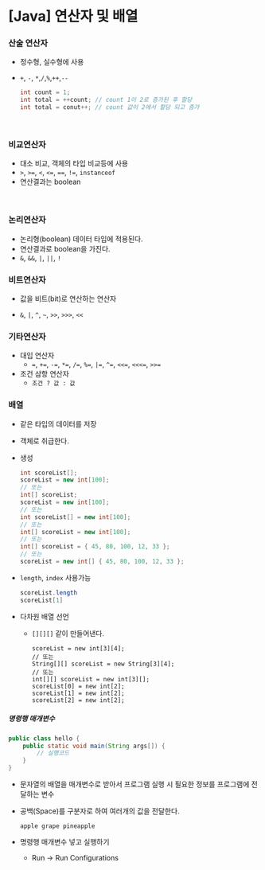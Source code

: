 # [Java] 연산자 및 배열

### 산술 연산자

- 정수형, 실수형에 사용

- `+`, `-`, `*`,`/`,`%`,`++`,`--`

  ```java
  int count = 1;
  int total = ++count; // count 1이 2로 증가된 후 할당
  int total = conut++; // count 값이 2에서 할당 되고 증가
  ```

<br>

### 비교연산자

- 대소 비교, 객체의 타입 비교등에 사용
-  `>`, `>=`, `<`, `<=`, `==`, `!=`, `instanceof`
- 연산결과는 boolean

<br>

### 논리연산자

- 논리형(boolean) 데이터 타입에 적용된다.
- 연산결과로 boolean을 가진다.
- `&`, `&&`, `|`, `||`, `!`

### 비트연산자

- 값을 비트(bit)로 연산하는 연산자

- `&`, `|`, `^`, `~`, `>>`, `>>>`, `<<`

### 기타연산자

- 대입 연산자
  - `=`, `+=`, `-=`, `*=`, `/=`, `%=`, `|=`, `^=`, `<<=`, `<<<=`, `>>=`
- 조건 삼항 연산자
  - `조건 ? 값 : 값`

### 배열

- 같은 타입의 데이터를 저장

- 객체로 취급한다.

- 생성

  ```java
  int scoreList[];
  scoreList = new int[100];
  // 또는
  int[] scoreList;
  scoreList = new int[100];
  // 또는
  int scoreList[] = new int[100];
  // 또는
  int[] scoreList = new int[100];
  // 또는
  int[] scoreList = { 45, 80, 100, 12, 33 };
  // 또는
  scoreList = new int[] { 45, 80, 100, 12, 33 };
  ```

- `length`, `index` 사용가능

  ```java
  scoreList.length
  scoreList[1]
  ```

- 다차원 배열 선언

  - `[][][]` 같이 만들어낸다.

    ```
    scoreList = new int[3][4];
    // 또는
    String[][] scoreList = new String[3][4];
    // 또는
    int[][] scoreList = new int[3][];
    scoreList[0] = new int[2];
    scoreList[1] = new int[2];
    scoreList[2] = new int[2];
    ```

##### 명령행 매개변수

```java
public class hello {
    public static void main(String args[]) {
        // 실행코드
    }
}
```

- 문자열의 배열을 매개변수로 받아서 프로그램 실행 시 필요한 정보를 프로그램에 전달하는 변수

- 공백(Space)를 구분자로 하여 여러개의 값을 전달한다.

  `apple grape pineapple`

- 명령행 매개변수 넣고 실행하기
  - Run -> Run Configurations

